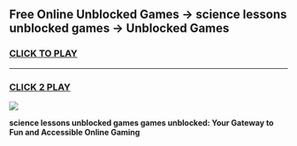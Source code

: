 
## Free Online Unblocked Games → science lessons unblocked games → Unblocked Games
<h3>
<a href="https://premium.freeplayer.one?title=science_lessons_unblocked_games&ref=21F">CLICK TO PLAY</a></h3>
<hr>

<h3>
<a href="https://premium.freeplayer.one?title=science_lessons_unblocked_games&ref=21F">CLICK 2 PLAY</a>
  
</h3>

<a href="https://premium.freeplayer.one?title=science_lessons_unblocked_games&ref=21F/"><img src="https://clearcache.store/games.png"></a>


**science lessons unblocked games games unblocked: Your Gateway to Fun and Accessible Online Gaming**
